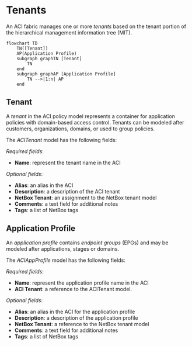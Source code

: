 # Tenants

An ACI fabric manages one or more *tenants* based on the tenant portion of the hierarchical management information tree (MIT).

```mermaid
flowchart TD
    TN([Tenant])
    AP(Application Profile)
    subgraph graphTN [Tenant]
        TN
    end
    subgraph graphAP [Application Profile]
        TN -->|1:n| AP
    end
```

## Tenant

A *tenant* in the ACI policy model represents a container for application policies with domain-based access control. Tenants can be modeled after customers, organizations, domains, or used to group policies.

The *ACITenant* model has the following fields:

*Required fields*:

- **Name**: represent the tenant name in the ACI

*Optional fields*:

- **Alias**: an alias in the ACI
- **Description**: a description of the ACI tenant
- **NetBox Tenant**: an assignment to the NetBox tenant model
- **Comments**: a text field for additional notes
- **Tags**: a list of NetBox tags

## Application Profile

An *application profile* contains *endpoint groups* (EPGs) and may be modeled after applications, stages or domains.

The *ACIAppProfile* model has the following fields:

*Required fields*:

- **Name**: represent the application profile name in the ACI
- **ACI Tenant**: a reference to the ACITenant model.

*Optional fields*:

- **Alias**: an alias in the ACI for the application profile
- **Description**: a description of the application profile
- **NetBox Tenant**: a reference to the NetBox tenant model
- **Comments**: a text field for additional notes
- **Tags**: a list of NetBox tags

